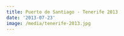 ```yaml
---
title: Puerto de Santiago - Tenerife 2013
date: '2013-07-23'
image: /media/tenerife-2013.jpg
---
```


